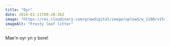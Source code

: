 ```yaml
---
title: "Oyr"
date: 2018-01-11T09:28:36Z
image: "https://res.cloudinary.com/growdigital/image/upload/w_1280/v1544047203/frosty-leaves-38731558685.jpg"
imageAlt: "Frosty leaf litter"
---
```


Mae'n oyr yn y bore!

